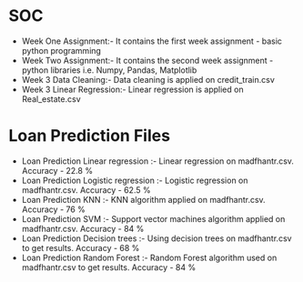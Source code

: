 # SOC
* Week One Assignment:- It contains the first week assignment - basic python programming
* Week Two Assignment:- It contains the second week assignment - python libraries i.e. Numpy, Pandas, Matplotlib
* Week 3 Data Cleaning:- Data cleaning is applied on credit_train.csv
* Week 3 Linear Regression:- Linear regression is applied on Real_estate.csv
# Loan Prediction Files
* Loan Prediction Linear regression :- Linear regression on madfhantr.csv. Accuracy - 22.8 %
* Loan Prediction Logistic regression :- Logistic regression on madfhantr.csv. Accuracy - 62.5 %
* Loan Prediction KNN :- KNN algorithm applied on madfhantr.csv. Accuracy - 76 %
* Loan Prediction SVM :- Support vector machines algorithm applied on madfhantr.csv. Accuracy - 84 %
* Loan Prediction Decision trees :- Using decision trees on madfhantr.csv to get results. Accuracy - 68 %
* Loan Prediction Random Forest :- Random Forest algorithm used on madfhantr.csv to get results. Accuracy - 84 %
